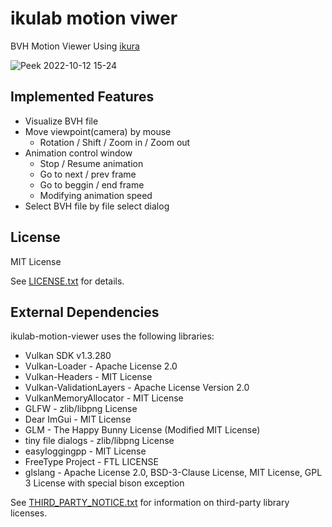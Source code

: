 # ikulab motion viwer

BVH Motion Viewer Using [ikura](https://github.com/ikulab/ikura)

![Peek 2022-10-12 15-24](https://user-images.githubusercontent.com/48763656/195266038-dc9b9f62-c2c4-45ba-8026-d746cb16a5ea.gif)

## Implemented Features

- Visualize BVH file
- Move viewpoint(camera) by mouse
  - Rotation / Shift / Zoom in / Zoom out
- Animation control window
  - Stop / Resume animation
  - Go to next / prev frame
  - Go to beggin / end frame
  - Modifying animation speed
- Select BVH file by file select dialog

## License

MIT License

See [LICENSE.txt](LICENSE.txt) for details.

## External Dependencies

ikulab-motion-viewer uses the following libraries:

- Vulkan SDK v1.3.280
- Vulkan-Loader - Apache License 2.0
- Vulkan-Headers - MIT License
- Vulkan-ValidationLayers - Apache License Version 2.0
- VulkanMemoryAllocator - MIT License
- GLFW - zlib/libpng License
- Dear ImGui - MIT License
- GLM - The Happy Bunny License (Modified MIT License)
- tiny file dialogs - zlib/libpng License
- easyloggingpp - MIT License
- FreeType Project - FTL LICENSE
- glslang - Apache License 2.0, BSD-3-Clause License, MIT License, GPL 3 License with special bison exception

See [THIRD_PARTY_NOTICE.txt](THIRD_PARTY_NOTICE.txt) for information on third-party library licenses.